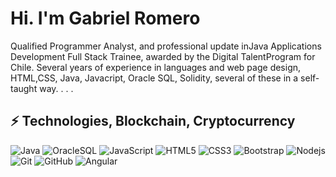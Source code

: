 # Hi. I'm Gabriel Romero


Qualified Programmer Analyst, and professional update inJava Applications Development Full Stack Trainee, awarded by the Digital TalentProgram for Chile. Several years of experience in languages and web page design, HTML,CSS, Java, Javacript, Oracle SQL, Solidity, several of these in a self-taught way.
.
.
.
## ⚡ Technologies, Blockchain, Cryptocurrency

![Java](https://img.shields.io/badge/-Java-black?style=flat-square&logo=java)
![OracleSQL](https://img.shields.io/badge/-OracleSQL-black?style=flat-square&logo=Oraclesql)
![JavaScript](https://img.shields.io/badge/-JavaScript-black?style=flat-square&logo=javascript)
![HTML5](https://img.shields.io/badge/-HTML5-E34F26?style=flat-square&logo=html5&logoColor=white)
![CSS3](https://img.shields.io/badge/-CSS3-1572B6?style=flat-square&logo=css3)
![Bootstrap](https://img.shields.io/badge/-Bootstrap-563D7C?style=flat-square&logo=bootstrap)
![Nodejs](https://img.shields.io/badge/-Nodejs-black?style=flat-square&logo=Node.js)
![Git](https://img.shields.io/badge/-Git-black?style=flat-square&logo=git)
![GitHub](https://img.shields.io/badge/-GitHub-181717?style=flat-square&logo=github)
![Angular](https://img.shields.io/badge/-Angular-red?style=flat-square&logo=angular)
